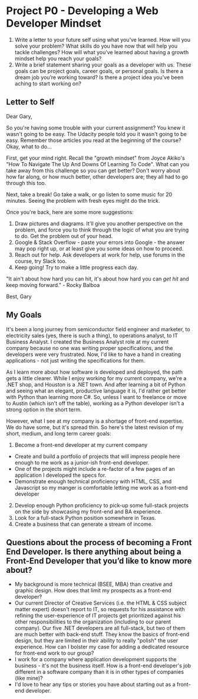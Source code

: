 # Project P0 - Developing a Web Developer Mindset

1. Write a letter to your future self using what you’ve learned. How will you solve your problem? What skills do you have now that will help you tackle challenges? How will what you’ve learned about having a growth mindset help you reach your goals?
2. Write a brief statement sharing your goals as a developer with us. These goals can be project goals, career goals, or personal goals. Is there a dream job you’re working toward? Is there a project idea you’ve been aching to start working on?

## Letter to Self

Dear Gary,

So you're having some trouble with your current assignment? You knew it wasn't going to be easy. The Udacity people told you it wasn't going to be easy. Remember those articles you read at the beginning of the course? Okay, what to do...

First, get your mind right. Recall the "growth mindset" from Joyce Akiko's "How To Navigate The Up And Downs Of Learning To Code". What can you take away from this challenge so you can get better? Don't worry about how far along, or how much better, other developers are; they all had to go through this too.

Next, take a break! Go take a walk, or go listen to some music for 20 minutes. Seeing the problem with fresh eyes might do the trick.

Once you're back, here are some more suggestions:

1. Draw pictures and diagrams. It'll give you another perspective on the problem, and force you to think through the logic of what you are trying to do. Get the problem out of your head.
2. Google & Stack Overflow - paste your errors into Google - the answer may pop right up, or at least give you some ideas on how to proceed.
3. Reach out for help. Ask developers at work for help, use forums in the course, try Slack too.
4. Keep going! Try to make a little progress each day.


"It ain't about how hard you can hit, it's about how hard you can _get hit_ and keep moving forward." - Rocky Balboa

Best,
Gary

## My Goals

It's been a long journey from semiconductor field engineer and marketer, to electricity sales (yes, there is such a thing), to operations analyst, to IT Business Analyst. I created the Business Analyst role at my current company because no one was writing proper specifications, and the developers were very frustrated. Now, I'd like to have a hand in creating applications - not just writing the specifications for them. 

As I learn more about how software is developed and deployed, the path gets a little clearer. While I enjoy working for my current company, we're a .NET shop, and Houston is a .NET town. And after learning a bit of Python and seeing what an elegant, productive language it is, I'd rather get better with Python than learning more C#. So, unless I want to freelance or move to Austin (which isn't off the table), working as a Python developer isn't a strong option in the short term.

However, what I see at my company is a shortage of front-end expertise. We do have some, but it's spread thin. So here's the latest revision of my short, medium, and long term career goals:

1. Become a front-end developer at my current company
  * Create and build a portfolio of projects that will impress people here enough to me work as a junior-ish front-end developer.
  * One of the projects might include a re-factor of a few pages of an application I developed the specs for. 
  * Demonstrate enough technical proficiency with HTML, CSS, and Javascript so my manger is comfortable letting me work as a front-end developer
2. Develop enough Python proficiency to pick-up some full-stack projects on the side by showcasing my front-end and BA experience.
3. Look for a full-stack Python position somewhere in Texas.
4. Create a business that can generate a stream of income.


## Questions about the process of becoming a Front End Developer. Is there anything about being a Front-End Developer that you’d like to know more about?
* My background is more technical (BSEE, MBA) than creative and graphic design. How does that limit my prospects as a front-end developer?
* Our current Director of Creative Services (i.e. the HTML & CSS subject matter expert) doesn't report to IT, so requests for his assistance with refining the user-experience of IT projects get prioritized against his other responsibilities to the organization (including to our parent company). Our five .NET developers are all full-stack, but two of them are much better with back-end stuff. They know the basics of front-end design, but they are limited in their ability to really "polish" the user experience. How can I bolster my case for adding a dedicated resource for front-end work to our group?
* I work for a company where application development supports the business - it's not the business itself. How is a front-end developer's job different in a software company than it is in other types of companies (like mine)?
* I'd love to hear any tips or stories you have about starting out as a front-end developer.


 
